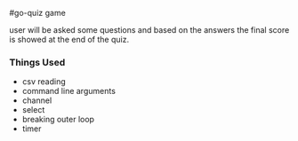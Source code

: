 #go-quiz game

user will be asked some questions and based on the answers the final score is showed at the end of the quiz.

### Things Used
* csv reading
* command line arguments
* channel
* select
* breaking outer loop
* timer